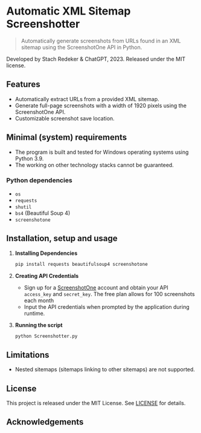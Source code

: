 # Automatic XML Sitemap Screenshotter
> Automatically generate screenshots from URLs found in an XML sitemap using the ScreenshotOne API in Python.

Developed by Stach Redeker & ChatGPT, 2023. Released under the MIT license.

## Features
- Automatically extract URLs from a provided XML sitemap.
- Generate full-page screenshots with a width of 1920 pixels using the ScreenshotOne API.
- Customizable screenshot save location.

## Minimal (system) requirements
- The program is built and tested for Windows operating systems using Python 3.9.
- The working on other technology stacks cannot be guaranteed. 

### Python dependencies
- `os`
- `requests`
- `shutil`
- `bs4` (Beautiful Soup 4)
- `screenshotone`

## Installation, setup and usage
   
1. **Installing Dependencies**
    ```bash
    pip install requests beautifulsoup4 screenshotone
    ```
   
2. **Creating API Credentials**
    - Sign up for a [ScreenshotOne](https://screenshotone.com/) account and obtain your API `access_key` and `secret_key`. The free plan allows for 100 screenshots each month
    - Input the API credentials when prompted by the application during runtime.
  
3. **Running the script**
    ```bash
    python Screenshotter.py
    ```

## Limitations

 - Nested sitemaps (sitemaps linking to other sitemaps) are not supported.

## License
This project is released under the MIT License. See [LICENSE](LICENSE) for details.


## Acknowledgements
